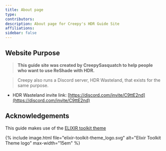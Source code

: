 ```yaml
---
title: About page
type:
contributors: 
description: About page for Creepy's HDR Guide Site
affiliations:
sidebar: false
---
```



## Website Purpose

> **This guide site was created by CreepySasquatch to help people who want to use ReShade with HDR.**  

> Creepy also runs a Discord server, HDR Wasteland, that exists for the same purpose.
- HDR Wasteland invite link: [https://discord.com/invite/C9ttE2nd](https://discord.com/invite/C9ttE2nd)

## Acknowledgements

This guide makes use of the [ELIXIR toolkit theme](https://github.com/ELIXIR-Belgium/elixir-toolkit-theme)

{% include image.html file="elixir-toolkit-theme_logo.svg" alt="Elixir Toolkit Theme logo" max-width="15em" %}
